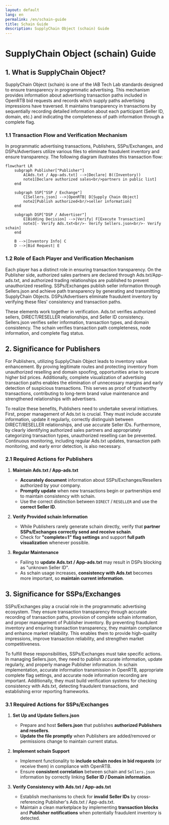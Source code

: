```yaml
---
layout: default
lang: en
permalink: /en/schain-guide
title: Schain Guide
description: SupplyChain Object (schain) Guide
---
```


# SupplyChain Object (schain) Guide

## 1. What is SupplyChain Object?

SupplyChain Object (schain) is one of the IAB Tech Lab standards designed to ensure transparency in programmatic advertising. This mechanism provides information about advertising transaction paths included in OpenRTB bid requests and records which supply paths advertising impressions have traversed. It maintains transparency in transactions by sequentially recording detailed information about each participant (Seller ID, domain, etc.) and indicating the completeness of path information through a complete flag.

### 1.1 Transaction Flow and Verification Mechanism

In programmatic advertising transactions, Publishers, SSPs/Exchanges, and DSPs/Advertisers utilize various files to eliminate fraudulent inventory and ensure transparency. The following diagram illustrates this transaction flow:

```mermaid
flowchart LR
    subgraph Publisher["Publisher"]
        A[Ads.txt / App-ads.txt] -->|Declare| B((Inventory))
        note1[Declare authorized sales<br/>partners in public list]
    end

    subgraph SSP["SSP / Exchange"]
        C[Sellers.json] -->|OpenRTB| D[Supply Chain Object]
        note2[Publish authorized<br/>seller information]
    end

    subgraph DSP["DSP / Advertiser"]
        E[Bidding Decision] -->|Verify| F[Execute Transaction]
        note3[- Verify Ads.txt<br/>- Verify Sellers.json<br/>- Verify schain]
    end

    B -->|Inventory Info| C
    D -->|Bid Request| E
```

### 1.2 Role of Each Player and Verification Mechanism

Each player has a distinct role in ensuring transaction transparency. On the Publisher side, authorized sales partners are declared through Ads.txt/App-ads.txt, and authorized trading relationships are published to prevent unauthorized reselling. SSPs/Exchanges publish seller information through Sellers.json and achieve path transparency by generating and transmitting SupplyChain Objects. DSPs/Advertisers eliminate fraudulent inventory by verifying these files' consistency and transaction paths.

These elements work together in verification. Ads.txt verifies authorized sellers, DIRECT/RESELLER relationships, and Seller ID consistency. Sellers.json verifies seller information, transaction types, and domain consistency. The schain verifies transaction path completeness, node information, and complete flag status.

## 2. Significance for Publishers

For Publishers, utilizing SupplyChain Object leads to inventory value enhancement. By proving legitimate routes and protecting inventory from unauthorized reselling and domain spoofing, opportunities arise to secure higher bid prices. Additionally, complete visualization of advertising transaction paths enables the elimination of unnecessary margins and early detection of suspicious transactions. This serves as proof of trustworthy transactions, contributing to long-term brand value maintenance and strengthened relationships with advertisers.

To realize these benefits, Publishers need to undertake several initiatives. First, proper management of Ads.txt is crucial. They must include accurate information, update it regularly, correctly distinguish between DIRECT/RESELLER relationships, and use accurate Seller IDs. Furthermore, by clearly identifying authorized sales partners and appropriately categorizing transaction types, unauthorized reselling can be prevented. Continuous monitoring, including regular Ads.txt updates, transaction path monitoring, and early error detection, is also necessary.

### 2.1 Required Actions for Publishers

1. **Maintain Ads.txt / App-ads.txt**  
   - **Accurately document** information about SSPs/Exchanges/Resellers authorized by your company.  
   - **Promptly update** when new transactions begin or partnerships end to maintain consistency with schain.  
   - Use the correct distinction between `DIRECT` / `RESELLER` and use the **correct Seller ID**.

2. **Verify Provided schain Information**  
   - While Publishers rarely generate schain directly, verify that **partner SSPs/Exchanges correctly send and receive schain**.  
   - Check for **"complete=1" flag settings** and support **full path visualization** whenever possible.

3. **Regular Maintenance**  
   - Failing to **update Ads.txt / App-ads.txt** may result in DSPs blocking as "unknown Seller ID".  
   - As schain usage increases, **consistency with Ads.txt** becomes more important, so **maintain current information**.

## 3. Significance for SSPs/Exchanges

SSPs/Exchanges play a crucial role in the programmatic advertising ecosystem. They ensure transaction transparency through accurate recording of transaction paths, provision of complete schain information, and proper management of Publisher inventory. By preventing fraudulent inventory and ensuring transaction transparency, they maintain compliance and enhance market reliability. This enables them to provide high-quality impressions, improve transaction reliability, and strengthen market competitiveness.

To fulfill these responsibilities, SSPs/Exchanges must take specific actions. In managing Sellers.json, they need to publish accurate information, update regularly, and properly manage Publisher information. In schain implementation, accurate information transmission in OpenRTB, appropriate complete flag settings, and accurate node information recording are important. Additionally, they must build verification systems for checking consistency with Ads.txt, detecting fraudulent transactions, and establishing error reporting frameworks.

### 3.1 Required Actions for SSPs/Exchanges

1. **Set Up and Update Sellers.json**  
   - Prepare and host **Sellers.json** that publishes **authorized Publishers and resellers**.  
   - **Update the file promptly** when Publishers are added/removed or permissions change to maintain current status.

2. **Implement schain Support**  
   - Implement functionality to **include schain nodes in bid requests** (or receive them) in compliance with OpenRTB.  
   - Ensure **consistent correlation** between schain and `Sellers.json` information by correctly linking **Seller ID / Domain information**.

3. **Verify Consistency with Ads.txt / App-ads.txt**  
   - Establish mechanisms to check for **invalid Seller IDs** by cross-referencing Publisher's Ads.txt / App-ads.txt.  
   - Maintain a clean marketplace by implementing **transaction blocks** and **Publisher notifications** when potentially fraudulent inventory is detected.